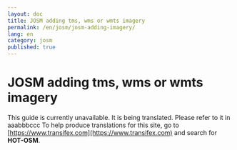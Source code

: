 ```yaml
---
layout: doc
title: JOSM adding tms, wms or wmts imagery
permalink: /en/josm/josm-adding-imagery/
lang: en
category: josm
published: true
---
```


JOSM adding tms, wms or wmts imagery
=============================  

This guide is currently unavailable. It is being translated. Please refer to it in   
aaabbbccc
To help produce translations for this site, go to [https://www.transifex.com](https://www.transifex.com) and search for **HOT-OSM**.


